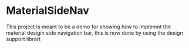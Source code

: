 # MaterialSideNav
This project is meant to be a demo for showing how to implemnt the material desigin side navigation bar, this is now done by using the design support librart
